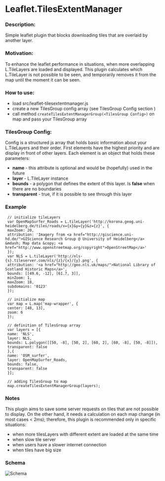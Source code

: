 # Leaflet.TilesExtentManager

### Description:

Simple leaflet plugin that blocks downloading tiles that are overlaid by another layer.

### Motivation:

To enhance the leaflet performance in situations, when more overlapping L.TileLayers are loaded and displayed. This plugin calculates which L.TileLayer is not possible to be seen, and temporarily removes it from the map until the moment it can be seen.

### How to use:

* load src/leaflet-tilesextentmanager.js
* create a new TilesGroup config array (see TilesGroup Config section )
* call method `createTilesExtentManagerGroup(<TilesGroup Config>)` on map and pass your TilesGroup array

### TilesGroup Config:

Config is a structured js array that holds basic information about your L.TileLayers and their order. First elements have the highest priority and are display in front of other layers. Each element is an object that holds these parameters:

* **name** - this attribute is optional and would be (hopefully) used in the future
* **layer** - L.TileLayer instance
* **bounds** - a polygon that defines the extent of this layer. Is **false** when there are no boundaries
* **transparent** - true, if it is possible to see through this layer

### Example

```
 // initialize tileLayers
 var OpenMapSurfer_Roads = L.tileLayer('http://korona.geog.uni-heidelberg.de/tiles/roads/x={x}&y={y}&z={z}', { 
 maxZoom: 20,
 attribution: 'Imagery from <a href="http://giscience.uni-hd.de/">GIScience Research Group @ University of Heidelberg</a> &mdash; Map data &copy; <a href="http://www.openstreetmap.org/copyright">OpenStreetMap</a>'
 });
 var NLS = L.tileLayer('http://nls-{s}.tileserver.com/nls/{z}/{x}/{y}.png', {
 attribution: '<a href="http://geo.nls.uk/maps/">National Library of Scotland Historic Maps</a>',
 bounds: [[49.6, -12], [61.7, 3]],
 minZoom: 1,
 maxZoom: 18,
 subdomains: '0123'
 });

 // initialize map
 var map = L.map('map-wrapper', {
 center: [48, 13],
 zoom: 6
 });

 // definition of TilesGroup array
 var layers = [{
 name: 'NLS',
 layer: NLS,
 bounds: L.polygon([[50, -8], [50, 2], [60, 2], [60, -8], [50, -8]]),
 transparent: false
 },{
 name: 'OSM_surfer',
 layer: OpenMapSurfer_Roads,
 bounds: false,
 transparent: false
 }];

 // adding TilesGroup to map
 map.createTilesExtentManagerGroup(layers);
```

### Notes

This plugin aims to save some server requests on tiles that are not possible to display. On the other hand, it needs a calculation on each map change (in most cases < 2ms); therefore, this plugin is recommended only in specific situations:

* when more tilesLayers with different extent are loaded at the same time
* when slow tile server
* when users have a slower internet connection
* when tiles have big size

### Schema

![Schema](schema.png 'Schema')